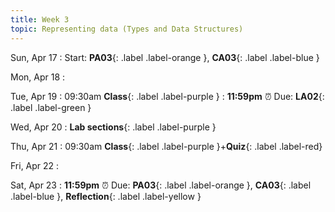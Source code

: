 ```yaml
---
title: Week 3
topic: Representing data (Types and Data Structures)
---
```

Sun, Apr 17
: Start: **PA03**{: .label .label-orange }, **CA03**{: .label .label-blue }


Mon, Apr 18
: 

Tue, Apr 19
: 09:30am **Class**{: .label .label-purple }
: **11:59pm**  ⏰  Due: **LA02**{: .label .label-green }


Wed, Apr 20
: **Lab sections**{: .label .label-purple }


Thu, Apr 21
: 09:30am **Class**{: .label .label-purple }+**Quiz**{: .label .label-red}


Fri, Apr 22
: 

Sat, Apr 23
: **11:59pm**  ⏰  Due: **PA03**{: .label .label-orange }, **CA03**{: .label .label-blue }, **Reflection**{: .label .label-yellow }


